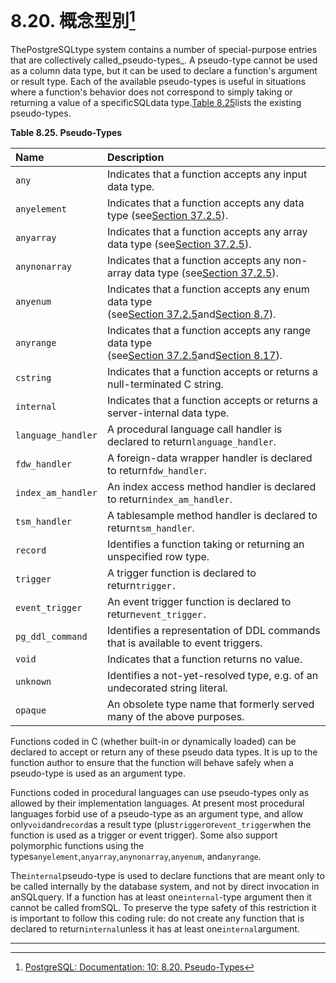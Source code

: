 # 8.20. 概念型別[^1]

ThePostgreSQLtype system contains a number of special-purpose entries that are collectively called_pseudo-types_. A pseudo-type cannot be used as a column data type, but it can be used to declare a function's argument or result type. Each of the available pseudo-types is useful in situations where a function's behavior does not correspond to simply taking or returning a value of a specificSQLdata type.[Table 8.25](https://www.postgresql.org/docs/10/static/datatype-pseudo.html#datatype-pseudotypes-table)lists the existing pseudo-types.

**Table 8.25. Pseudo-Types**

| Name | Description |
| :--- | :--- |
| `any` | Indicates that a function accepts any input data type. |
| `anyelement` | Indicates that a function accepts any data type \(see[Section 37.2.5](https://www.postgresql.org/docs/10/static/extend-type-system.html#extend-types-polymorphic)\). |
| `anyarray` | Indicates that a function accepts any array data type \(see[Section 37.2.5](https://www.postgresql.org/docs/10/static/extend-type-system.html#extend-types-polymorphic)\). |
| `anynonarray` | Indicates that a function accepts any non-array data type \(see[Section 37.2.5](https://www.postgresql.org/docs/10/static/extend-type-system.html#extend-types-polymorphic)\). |
| `anyenum` | Indicates that a function accepts any enum data type \(see[Section 37.2.5](https://www.postgresql.org/docs/10/static/extend-type-system.html#extend-types-polymorphic)and[Section 8.7](https://www.postgresql.org/docs/10/static/datatype-enum.html)\). |
| `anyrange` | Indicates that a function accepts any range data type \(see[Section 37.2.5](https://www.postgresql.org/docs/10/static/extend-type-system.html#extend-types-polymorphic)and[Section 8.17](https://www.postgresql.org/docs/10/static/rangetypes.html)\). |
| `cstring` | Indicates that a function accepts or returns a null-terminated C string. |
| `internal` | Indicates that a function accepts or returns a server-internal data type. |
| `language_handler` | A procedural language call handler is declared to return`language_handler`. |
| `fdw_handler` | A foreign-data wrapper handler is declared to return`fdw_handler`. |
| `index_am_handler` | An index access method handler is declared to return`index_am_handler`. |
| `tsm_handler` | A tablesample method handler is declared to return`tsm_handler`. |
| `record` | Identifies a function taking or returning an unspecified row type. |
| `trigger` | A trigger function is declared to return`trigger.` |
| `event_trigger` | An event trigger function is declared to return`event_trigger.` |
| `pg_ddl_command` | Identifies a representation of DDL commands that is available to event triggers. |
| `void` | Indicates that a function returns no value. |
| `unknown` | Identifies a not-yet-resolved type, e.g. of an undecorated string literal. |
| `opaque` | An obsolete type name that formerly served many of the above purposes. |

  


Functions coded in C \(whether built-in or dynamically loaded\) can be declared to accept or return any of these pseudo data types. It is up to the function author to ensure that the function will behave safely when a pseudo-type is used as an argument type.

Functions coded in procedural languages can use pseudo-types only as allowed by their implementation languages. At present most procedural languages forbid use of a pseudo-type as an argument type, and allow only`void`and`record`as a result type \(plus`trigger`or`event_trigger`when the function is used as a trigger or event trigger\). Some also support polymorphic functions using the types`anyelement`,`anyarray`,`anynonarray`,`anyenum`, and`anyrange`.

The`internal`pseudo-type is used to declare functions that are meant only to be called internally by the database system, and not by direct invocation in anSQLquery. If a function has at least one`internal`-type argument then it cannot be called fromSQL. To preserve the type safety of this restriction it is important to follow this coding rule: do not create any function that is declared to return`internal`unless it has at least one`internal`argument.

---



[^1]:  [PostgreSQL: Documentation: 10: 8.20. Pseudo-Types](https://www.postgresql.org/docs/10/static/datatype-pseudo.html)

